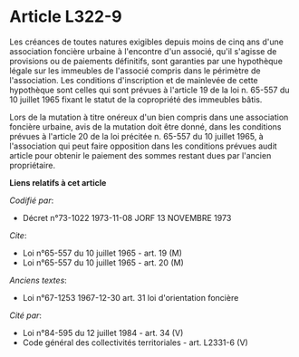 # Article L322-9

Les créances de toutes natures exigibles depuis moins de cinq ans d'une association foncière urbaine à l'encontre d'un
associé, qu'il s'agisse de provisions ou de paiements définitifs, sont garanties par une hypothèque légale sur les immeubles
de l'associé compris dans le périmètre de l'association. Les conditions d'inscription et de mainlevée de cette hypothèque
sont celles qui sont prévues à l'article 19 de la loi n. 65-557 du 10 juillet 1965 fixant le statut de la copropriété des
immeubles bâtis.

Lors de la mutation à titre onéreux d'un bien compris dans une association foncière urbaine, avis de la mutation doit être
donné, dans les conditions prévues à l'article 20 de la loi précitée n. 65-557 du 10 juillet 1965, à l'association qui peut
faire opposition dans les conditions prévues audit article pour obtenir le paiement des sommes restant dues par l'ancien
propriétaire.

**Liens relatifs à cet article**

_Codifié par_:

  - Décret n°73-1022 1973-11-08 JORF 13 NOVEMBRE 1973

_Cite_:

  - Loi n°65-557 du 10 juillet 1965 - art. 19 (M)
  - Loi n°65-557 du 10 juillet 1965 - art. 20 (M)

_Anciens textes_:

  - Loi n°67-1253 1967-12-30 art. 31 loi d'orientation foncière

_Cité par_:

  - Loi n°84-595 du 12 juillet 1984 - art. 34 (V)
  - Code général des collectivités territoriales - art. L2331-6 (V)
